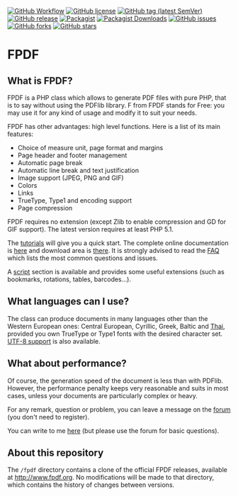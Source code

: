[![GitHub Workflow](https://github.com/fawno/FPDF/actions/workflows/php.yml/badge.svg)](https://github.com/fawno/FPDF/actions/workflows/php.yml)
[![GitHub license](https://img.shields.io/github/license/fawno/FPDF)](https://github.com/fawno/FPDF/blob/master/LICENSE)
[![GitHub tag (latest SemVer)](https://img.shields.io/github/v/tag/fawno/FPDF)](https://github.com/fawno/FPDF/tags)
[![GitHub release](https://img.shields.io/github/release/fawno/FPDF)](https://github.com/fawno/FPDF/releases)
[![Packagist](https://img.shields.io/packagist/v/fawno/fpdf)](https://packagist.org/packages/fawno/fpdf)
[![Packagist Downloads](https://img.shields.io/packagist/dt/fawno/fpdf)](https://packagist.org/packages/fawno/fpdf/stats)
[![GitHub issues](https://img.shields.io/github/issues/fawno/FPDF)](https://github.com/fawno/FPDF/issues)
[![GitHub forks](https://img.shields.io/github/forks/fawno/FPDF)](https://github.com/fawno/FPDF/network)
[![GitHub stars](https://img.shields.io/github/stars/fawno/FPDF)](https://github.com/fawno/FPDF/stargazers)

# FPDF
## What is FPDF?
FPDF is a PHP class which allows to generate PDF files with pure PHP, that is to say without using the PDFlib library. F from FPDF stands for Free: you may use it for any kind of usage and modify it to suit your needs.

FPDF has other advantages: high level functions. Here is a list of its main features:

- Choice of measure unit, page format and margins
- Page header and footer management
- Automatic page break
- Automatic line break and text justification
- Image support (JPEG, PNG and GIF)
- Colors
- Links
- TrueType, Type1 and encoding support
- Page compression

FPDF requires no extension (except Zlib to enable compression and GD for GIF support). The latest version requires at least PHP 5.1.

The [tutorials](http://fpdf.org/en/tutorial/index.php) will give you a quick start. The complete online documentation is [here](http://fpdf.org/en/doc/index.php) and download area is [there](http://fpdf.org/en/download.php). It is strongly advised to read the [FAQ](http://fpdf.org/en/FAQ.php) which lists the most common questions and issues.

A [script](http://fpdf.org/en/script/index.php) section is available and provides some useful extensions (such as bookmarks, rotations, tables, barcodes...).

## What languages can I use?
The class can produce documents in many languages other than the Western European ones: Central European, Cyrillic, Greek, Baltic and [Thai](http://fpdf.org/en/script/script87.php), provided you own TrueType or Type1 fonts with the desired character set. [UTF-8 support](http://fpdf.org/en/script/script92.php) is also available.

## What about performance?
Of course, the generation speed of the document is less than with PDFlib. However, the performance penalty keeps very reasonable and suits in most cases, unless your documents are particularly complex or heavy.

For any remark, question or problem, you can leave a message on the [forum](http://fpdf.org/phorum/) (you don't need to register).

You can write to me [here](mailto:oliver@fpdf.org) (but please use the forum for basic questions).

## About this repository
The `/fpdf` directory contains a clone of the official FPDF releases, available at http://www.fpdf.org. No modifications will be made to that directory, which contains the history of changes between versions.
